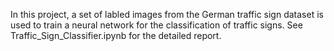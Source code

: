In this project, a set of labled images from the German traffic sign dataset is used to train a neural network for the classification of traffic signs. See Traffic_Sign_Classifier.ipynb for the detailed report.
